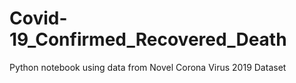 # Covid-19_Confirmed_Recovered_Death
Python notebook using data from Novel Corona Virus 2019 Dataset
